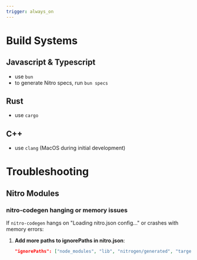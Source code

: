 ```yaml
---
trigger: always_on
---
```


# Build Systems

## Javascript & Typescript
- use `bun`
- to generate Nitro specs, run `bun specs`

## Rust
- use `cargo`

## C++
- use `clang` (MacOS during initial development)

# Troubleshooting

## Nitro Modules

### nitro-codegen hanging or memory issues
If `nitro-codegen` hangs on "Loading nitro.json config..." or crashes with memory errors:

1. **Add more paths to ignorePaths in nitro.json**:
   ```json
   "ignorePaths": ["node_modules", "lib", "nitrogen/generated", "target", "build", ".cache", "dist"]

